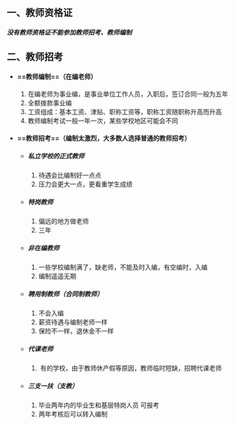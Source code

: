 ## 一、教师资格证

##### 		没有教师资格证不能参加教师招考、教师编制

## 二、教师招考

- #### ==教师编制==（在编老师）

  1. 在编老师为事业编，是事业单位工作人员，入职后，签订合同一般为五年
  2. 全额拨款事业编
  3. 工资组成：基本工资、津贴、职称工资等，职称工资随职称升高而升高
  4. 教师编制考试一般一年一次，某些学校地区可能会不同

- #### ==教师招考==（编制太激烈，大多数人选择普通的教师招考）

  - ##### 私立学校的正式教师

    1. 待遇会比编制好一点点
    2. 压力会更大一点，更看重学生成绩

  - ##### 特岗教师

    1. 偏远的地方做老师
    2. 三年

  - ##### 非在编教师

    1. 一些学校编制满了，缺老师，不能及时入编，有空编时，入编
    2. 编制遥遥无期

  - ##### 聘用制教师（合同制教师）

    1. 不会入编
    2. 薪资待遇与编制老师一样
    3. 保险不一样，退休金不一样

  - ##### 代课老师

    1. ​	有的学校，由于教师休产假等原因，教师临时短缺，招聘代课老师

  - ##### 三支一扶（支教）

    1. 毕业两年内的毕业生和基层特岗人员 可报考
    2. 两年考核后可以转入编制
  
  
  
  